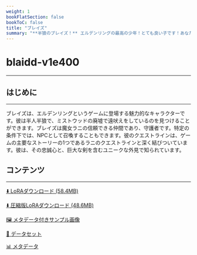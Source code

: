 ```yaml
---
weight: 1
bookFlatSection: false
bookToC: false
title: "ブレイズ"
summary: "**半狼のブレイズ！** エルデンリングの最高の少年！とても良い子です！あなたの好みによっては、いたずらな子にもなれます..."
---
```


<!--markdownlint-disable MD025 MD033 -->

# blaidd-v1e400

---

## はじめに

---

ブレイズは、エルデンリングというゲームに登場する魅力的なキャラクターです。彼は半人半狼で、ミストウッドの廃墟で遠吠えをしているのを見つけることができます。ブレイズは魔女ラニの信頼できる仲間であり、守護者です。特定の条件下では、NPCとして召喚することもできます。彼のクエストラインは、ゲームの主要なストーリーの1つであるラニのクエストラインと深く結びついています。彼は、その忠誠心と、巨大な剣を含むユニークな外見で知られています。

## コンテンツ

---

[⬇️ LoRAダウンロード (58.4MB)](https://huggingface.co/k4d3/yiff_toolkit/resolve/main/ponyxl_loras/blaidd-v1e400.safetensors?download=true)

[⬇️ 圧縮版LoRAダウンロード (48.6MB)](https://huggingface.co/k4d3/yiff_toolkit/resolve/main/ponyxl_loras_shrunk_2/blaidd-v1e400_frockpt1_th-3.55.safetensors?download=true)

[🖼️ メタデータ付きサンプル画像](https://huggingface.co/k4d3/yiff_toolkit/tree/main/static/{})

[📐 データセット](https://huggingface.co/datasets/k4d3/furry/tree/main/blaidd)

[📊 メタデータ](https://huggingface.co/k4d3/yiff_toolkit/raw/main/ponyxl_loras/blaidd-v1e400.json)
